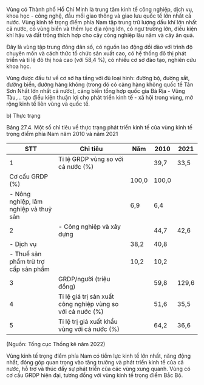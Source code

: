Vùng có Thành phố Hồ Chí Minh là trung tâm kinh tế công nghiệp, dịch vụ, khoa học - công nghệ, đầu mối giao thông và giao lưu quốc tế lớn nhất cả nước. Vùng kinh tế trọng điểm phía Nam tập trung trữ lượng dầu khí lớn nhất cả nước, có vùng biển và thềm lục địa rộng lớn, có ngư trường lớn, điều kiện khí hậu và đất trồng thích hợp cho cây công nghiệp lâu năm và cây ăn quả.

Đây là vùng tập trung đông dân số, có nguồn lao động dồi dào với trình độ chuyên môn và cách thức tổ chức sản xuất cao, có hệ thống đô thị phát triển và tỉ lệ đô thị hoá cao (với 58,4 %), có nhiều cơ sở đào tạo, nghiên cứu khoa học.

Vùng được đầu tư về cơ sở hạ tầng với đủ loại hình: đường bộ, đường sắt, đường biển, đường hàng không (trong đó có cảng hàng không quốc tế Tân Sơn Nhất lớn nhất cả nước), cảng biển tổng hợp quốc gia Bà Rịa - Vũng Tàu,... tạo điều kiện thuận lợi cho phát triển kinh tế - xã hội trong vùng, mở rộng kinh tế liên vùng và quốc tế.

b) Thực trạng

Bảng 27.4. Một số chỉ tiêu về thực trạng phát triển kinh tế của vùng kinh tế trọng điểm phía Nam năm 2010 và năm 2021

STT | Chỉ tiêu | Năm | 2010 | 2021
--- | --- | --- | --- | ---
1 | Tỉ lệ GRDP vùng so với cả nước (%) | | 39,7 | 33,5
| Cơ cấu GRDP (%) | | 100,0 | 100,0
| - Nông nghiệp, lâm nghiệp và thuỷ sản | | 6,9 | 6,4
2 | - Công nghiệp và xây dựng | | 44,7 | 42,6
| - Dịch vụ | | 38,2 | 40,8
| - Thuế sản phẩm trừ trợ cấp sản phẩm | | 10,2 | 10,2
3 | GRDP/người (triệu đồng) | | 59,8 | 129,6
4 | Tỉ lệ giá trị sản xuất công nghiệp vùng so với cả nước (%) | | 51,6 | 35,5
5 | Tỉ lệ trị giá xuất khẩu vùng với cả nước (%) | | 64,2 | 36,6

(Nguồn: Tổng cục Thống kê năm 2022)

Vùng kinh tế trọng điểm phía Nam có tiềm lực kinh tế lớn nhất, năng động nhất, đóng góp quan trọng vào tăng trưởng và phát triển kinh tế của cả nước, hỗ trợ và thúc đẩy sự phát triển của các vùng xung quanh. Vùng có cơ cấu GRDP hiện đại, tương đồng với vùng kinh tế trọng điểm Bắc Bộ.